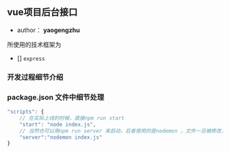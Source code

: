 ## vue项目后台接口

- author： **yaogengzhu**

所使用的技术框架为
- [] `express` 




### 开发过程细节介绍

### package.json 文件中细节处理 
```js
"scripts": {
    // 在实际上线的时候，直接npm run start  
    "start": "node index.js",
    // 当然也可以用npm run server 来启动，后者使用的是nodemon ，文件一旦被修改，就会立即重启项目
    "server":"nodemon index.js"
}
```
